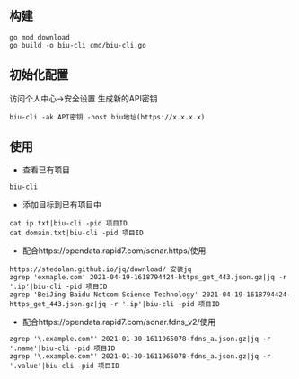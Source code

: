 ## 构建
```shell
go mod download
go build -o biu-cli cmd/biu-cli.go
```

## 初始化配置
访问个人中心->安全设置 生成新的API密钥

```shell
biu-cli -ak API密钥 -host biu地址(https://x.x.x.x)

```

## 使用
 - 查看已有项目
```shell
biu-cli
```
 - 添加目标到已有项目中
```shell
cat ip.txt|biu-cli -pid 项目ID
cat domain.txt|biu-cli -pid 项目ID
```

 - 配合https://opendata.rapid7.com/sonar.https/使用

```shell
https://stedolan.github.io/jq/download/ 安装jq
zgrep 'exmaple.com' 2021-04-19-1618794424-https_get_443.json.gz|jq -r '.ip'|biu-cli -pid 项目ID
zgrep 'BeiJing Baidu Netcom Science Technology' 2021-04-19-1618794424-https_get_443.json.gz|jq -r '.ip'|biu-cli -pid 项目ID
```

 - 配合https://opendata.rapid7.com/sonar.fdns_v2/使用
```shell
zgrep '\.example.com"' 2021-01-30-1611965078-fdns_a.json.gz|jq -r '.name'|biu-cli -pid 项目ID
zgrep '\.example.com"' 2021-01-30-1611965078-fdns_a.json.gz|jq -r '.value'|biu-cli -pid 项目ID
```